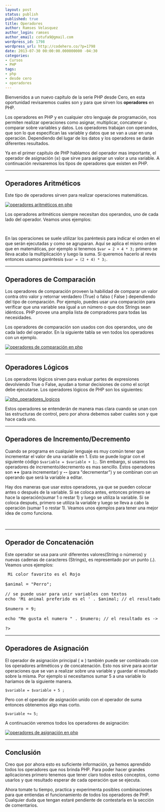 ```yaml
---
layout: post
status: publish
published: true
title: Operadores
author: Ramses Velasquez
author_login: ramses
author_email: cotufa9@gmail.com
wordpress_id: 1798
wordpress_url: http://codehero.co/?p=1798
date: 2013-07-30 00:00:00.000000000 -04:30
categories:
- Cursos
- PHP
tags:
- php
- desde cero
- operadores
---
```

<p>Bienvenidos a un nuevo capítulo de la serie PHP desde Cero, en esta oportunidad revisaremos cuales son y para que sirven los <strong>operadores</strong> en PHP.</p>

<p>Los operadores en PHP y en cualquier otro lenguaje de programación, nos permiten realizar operaciones como asignar, multiplicar, concatenar o comparar sobre variables y datos. Los operadores trabajan con operandos, que son lo que especifican las variable y datos que se van a usar en una operación. Dependiendo del lugar de los datos y los operadores se darán diferentes resultados.</p>

<p>Ya en el primer capítulo de PHP hablamos del operador mas importante, el operador de asignación (<strong>=</strong>) que sirve para asignar un valor a una variable. A continuación revisaremos los tipos de operadores que existen en PHP.</p>

<hr />

<h2>Operadores Aritméticos</h2>

<p>Este tipo de operadores sirven para realizar operaciones matemáticas.</p>

<p><a href="http://imgur.com/PxPQAZI.png"><img src="http://imgur.com/PxPQAZI.png" alt="operadores aritméticos en php" class="aligncenter size-full wp-image-1802" /></a></p>

<p>Los operadores aritméticos siempre necesitan dos operandos, uno de cada lado del operador. Veamos unos ejemplos:</p>

<pre><?php 
$num = 1 + 2; 
$num = 1 - 2; 
$num = 1 * 2; 
$num = 1 / 2; 
$num = 1 % 2; 
?>
</pre>

<p>En las operaciones se suele utilizar los paréntesis para indicar el orden en el que serán ejecutadas y como se agruparan. Aquí se aplica el mismo orden que en matemáticas, por ejemplo si tenemos <code>$var = 2 + 4 * 3;</code> primero se lleva acabo la multiplicación y luego la suma. Si queremos hacerlo al revés entonces usamos paréntesis <code>$var = (2 + 4) * 3;</code>.</p>

<hr />

<h2>Operadores de Comparación</h2>

<p>Los operadores de comparación proveen la habilidad de comparar un valor contra otro valor y retornar verdadero (True) o falso ( False ) dependiendo del tipo de comparación. Por ejemplo, puedes usar una comparación para verificar que una variable sea igual a un número o que dos Strings sean idénticos. PHP provee una amplia lista de compradores para todas las necesidades.</p>

<p>Los operadores de comparación son usados con dos operandos, uno de cada lado del operador. En la siguiente tabla se ven todos los operadores con un ejemplo.</p>

<p><a href="http://imgur.com/Q9kPAF5.png"><img src="http://imgur.com/Q9kPAF5.png" alt="operadores de comparación en php" class="aligncenter size-full wp-image-1803" /></a></p>

<hr />

<h2>Operadores Lógicos</h2>

<p>Los operadores lógicos sirven para evaluar partes de expresiones devolviendo True o False, ayudan a tomar decisiones de como el script debe ejecutarse. Los operadores lógicos de PHP son los siguientes:</p>

<p><a href="http://imgur.com/kMVTYmS.png"><img src="http://imgur.com/kMVTYmS.png" alt="php_operadores_logicos" class="aligncenter size-full wp-image-1805" /></a></p>

<p>Estos operadores se entenderán de manera mas clara cuando se unan con las estructuras de control, pero por ahora debemos saber cuales son y que hace cada uno.</p>

<hr />

<h2>Operadores de Incremento/Decremento</h2>

<p>Cuando se programa en cualquier lenguaje es muy común tener que incrementar el valor de una variable en 1. Esto se puede lograr con el siguiente código <code>$variable = $variable + 1;</code>. Sin embargo, si usamos los operadores de incremento/decremento es mas sencillo. Estos operadores son <strong>++</strong> (para incrementar) y <strong>--</strong> (para "decrementar") y se combinan con un operando que será la variable a editar.</p>

<p>Hay dos maneras que usar estos operadores, ya que se pueden colocar antes o después de la variable. Si se coloca antes, entonces primero se hace la operación(sumar 1 o restar 1) y luego se utiliza la variable. Si se coloca después, primero se utiliza la variable y luego se lleva a cabo la operación (sumar 1 o restar 1). Veamos unos ejemplos para tener una mejor idea de como funciona.</p>

<pre><?php 
$variable1 = 10;
$variable2 = 10;
$variable3 = 10;
$variable4 = 10;
echo $variable1 ++ ; // Esto imprimida 10 y luego incrementara la variable en uno 
echo $variable1;
echo $variable2 --; // Esto imprimida 10 y luego restara 1 a la variable
echo $variable2;
echo ++ $variable3; // Aquí se incrementa 1 primero y luego se imprime. Por lo tanto se imprime 11
echo $variable3;
echo -- $variable4;// Se resta primero 1 y luego se imprime, el resultado será 9;
echo $variable4;
?>
</pre>

<hr />

<h2>Operador de Concatenación</h2>

<p>Este operador se usa para unir diferentes valores(String o números) y nuevas cadenas de caracteres (Strings), es representado por un punto (<strong>.</strong>). Veamos unos ejemplos:</p>

<pre><?php 

echo 'Mi color favorito es el '  . 'Rojo'; // el resultado es -> Mi color favorito es el Rojo

$animal = "Perro";

// se puede usar para unir variables con textos 
echo 'Mi animal preferido es el ' . $animal; // el resultado es -> Mi animal preferido es el Perro

$numero = 9;

echo "Me gusta el numero " . $numero; // el resultado es -> Me gusta el numero 9

?>
</pre>

<hr />

<h2>Operadores de Asignación</h2>

<p>El operador de asignación principal ( <strong>=</strong> ) también puede ser combinado con los operadores aritméticos y de concatenación. Esto nos sirve para acortar operaciones que se van a realizar sobre una variable y guardar el resultado sobre la misma. Por ejemplo si necesitamos sumar 5 a una variable lo haríamos de la siguiente manera.</p>

<p><code>$variable = $variable + 5 ;</code></p>

<p>Pero con el operador de asignación unido con el operador de suma entonces obtenemos algo mas corto.</p>

<p><code>$variable += 5;</code></p>

<p>A continuación veremos todos los operadores de asignación:</p>

<p><a href="http://imgur.com/LjG7GCk.png"><img src="http://imgur.com/LjG7GCk.png" alt="operadores de asignación en php" class="aligncenter size-full wp-image-1804" /></a></p>

<hr />

<h2>Conclusión</h2>

<p>Creo que por ahora esto es suficiente información, ya hemos aprendido todos los operadores que nos brinda PHP. Para poder hacer grandes aplicaciones primero tenemos que tener claro todos estos conceptos, como usarlos y que resultado esperar de cada operación que se ejecuta.</p>

<p>Ahora tomate tu tiempo, practica y experimenta posibles combinaciones para que entiendas el funcionamiento de todos los operadores de PHP. Cualquier duda que tengan estaré pendiente de contestarla en la sección de comentarios.</p>
